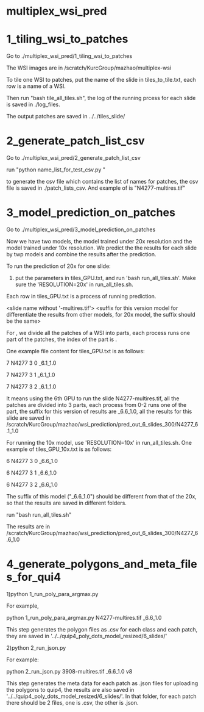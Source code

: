 # multiplex_wsi_pred
# 1_tiling_wsi_to_patches  

Go to ./multiplex_wsi_pred/1_tiling_wsi_to_patches

The WSI images are in /scratch/KurcGroup/mazhao/multiplex-wsi

To tile one WSI to patches, put the name of the slide in tiles_to_tile.txt, each row is a name of a WSI.

Then run "bash tile_all_tiles.sh", the log of the running prcess for each slide is saved in ./log_files.

The output patches are saved in ../../tiles_slide/

# 2_generate_patch_list_csv   

Go to ./multiplex_wsi_pred/2_generate_patch_list_csv

run "python name_list_for_test_csv.py <slide name>"
  
to generate the csv file which contains the list of names for patches, the csv file is saved in ./patch_lists_csv. And example of <slide name> is "N4277-multires.tif"

# 3_model_prediction_on_patches

Go to ./multiplex_wsi_pred/3_model_prediction_on_patches

Now we have two models, the model trained under 20x resolution and the model trained under 10x resolution. We predict the the results for each slide by twp models and combine the results after the prediction.

To run the prediction of 20x for one slide:

1) put the parameters in tiles_GPU.txt, and run 'bash run_all_tiles.sh'. Make sure the 'RESOLUTION=20x' in run_all_tiles.sh.

Each row in tiles_GPU.txt is a process of running prediction.

<GPU to be used for this process> <slide name without '-multires.tif'> <maxmum number of processes run in parallel for this slide> <index of this process in the parallel> <suffix for this version model for differentiate the results from other models, for 20x model, the suffix should be the same>
  
For <maxmum number of processes run in parallel for this slide> <index of this process in the parallel>, we divide all the patches of a WSI into <maxmum number of processes run in parallel for this slide> parts, each process runs one part of the patches, the index of the part is <index of this process in the parallel>.

One example file content for tiles_GPU.txt is as follows:

7 N4277 3 0 _6.1_1.0

7 N4277 3 1 _6.1_1.0

7 N4277 3 2 _6.1_1.0

It means using the 6th GPU to run the slide N4277-multires.tif, all the patches are divided into 3 parts, each process from 0-2 runs one of the part, the suffix for this version of results are _6.6_1.0, all the results for this slide are saved in /scratch/KurcGroup/mazhao/wsi_prediction/pred_out_6_slides_300/N4277_6.1_1.0

For running the 10x model, use 'RESOLUTION=10x' in run_all_tiles.sh. One example of tiles_GPU_10x.txt is as follows:

6 N4277 3 0 _6.6_1.0

6 N4277 3 1 _6.6_1.0

6 N4277 3 2 _6.6_1.0

The suffix of this model ("_6.6_1.0") should be different from that of the 20x, so that the results are saved in different folders.

run "bash run_all_tiles.sh"

The results are in /scratch/KurcGroup/mazhao/wsi_prediction/pred_out_6_slides_300/N4277_6.6_1.0



# 4_generate_polygons_and_meta_files_for_qui4

1)python 1_run_poly_para_argmax.py <slide name> <suffix indicating the version of the model> 

For example,

python 1_run_poly_para_argmax.py N4277-multires.tif _6.6_1.0

This step generates the polygon files as .csv for each class and each patch, they are saved in '../../quip4_poly_dots_model_resized/6_slides/'

2)python 2_run_json.py <slide name> <suffix indicating the version of the model> <prefix indicating this version of polygon on quip4>

For example:

python 2_run_json.py 3908-multires.tif _6.6_1.0 v8

This step generates the meta data for each patch as .json files for uploading the polygons to quip4, the results are also saved in '../../quip4_poly_dots_model_resized/6_slides/'. In that folder, for each patch there should be 2 files, one is .csv, the other is .json.
